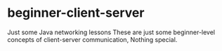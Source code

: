 # beginner-client-server
Just some Java networking lessons
These are just some beginner-level concepts of client-server communication,
Nothing special.
